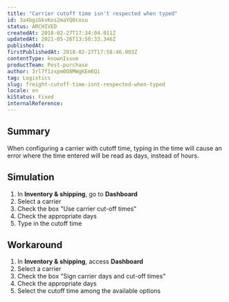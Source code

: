 ```yaml
---
title: "Carrier cutoff time isn't respected when typed"
id: 3a4bgiGkvKos2maYQ0cosu
status: ARCHIVED
createdAt: 2018-02-27T17:34:04.011Z
updatedAt: 2021-05-26T13:50:33.346Z
publishedAt: 
firstPublishedAt: 2018-02-27T17:58:46.903Z
contentType: knownIssue
productTeam: Post-purchase
author: 3rl7f1zxpm0O8MWgKEm6Qi
tag: Logistics
slug: freight-cutoff-time-isnt-respected-when-typed
locale: en
kiStatus: Fixed
internalReference: 
---
```


## Summary

When configuring a carrier with cutoff time, typing in the time will cause an error where the time entered will be read as days, instead of hours.

## Simulation


1. In __Inventory & shipping__, go to __Dashboard__
2. Select a carrier
3. Check the box "Use carrier cut-off times"
4. Check the appropriate days
5. Type in the cutoff time


## Workaround

1. In __Inventory & shipping__, access __Dashboard__
2. Select a carrier
3. Check the box "Sign carrier days and cut-off times"
4. Check the appropriate days
5. Select the cutoff time among the available options

